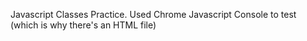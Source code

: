 Javascript Classes Practice. Used Chrome Javascript Console to test (which is why there's an HTML file)
